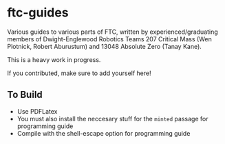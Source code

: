 # ftc-guides

Various guides to various parts of FTC, written by experienced/graduating members of Dwight-Englewood Robotics Teams 207 Critical Mass (Wen Plotnick, Robert Aburustum) and 13048 Absolute Zero (Tanay Kane).

This is a heavy work in progress.

If you contributed, make sure to add yourself here!

## To Build
* Use PDFLatex
* You must also install the neccesary stuff for the `minted` passage for programming guide
* Compile with the shell-escape option for programming guide
